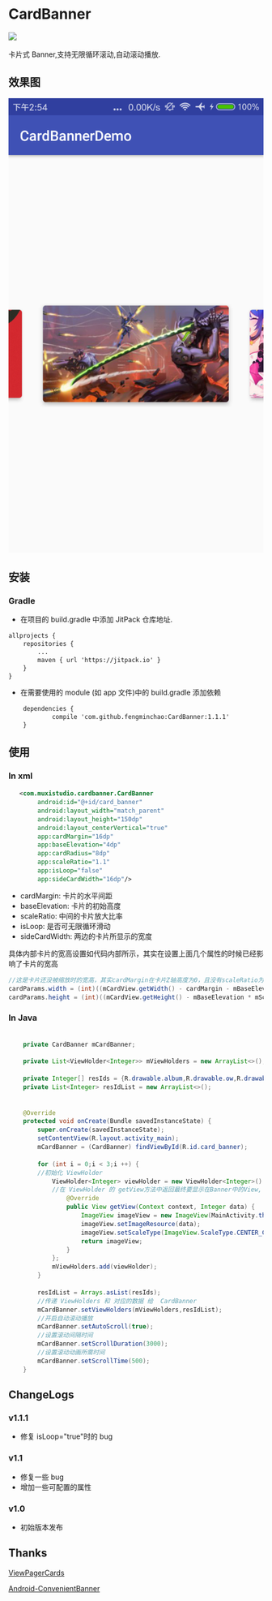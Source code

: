 # CardBanner

[![](https://jitpack.io/v/fengminchao/CardBanner.svg)](https://jitpack.io/#fengminchao/CardBanner)

卡片式 Banner,支持无限循环滚动,自动滚动播放.

## 效果图

![](./screenshots/cardexample.png)

## 安装

### Gradle
- 在项目的 build.gradle 中添加 JitPack 仓库地址.

```
allprojects {
	repositories {
		...
		maven { url 'https://jitpack.io' }
	}
}
```

- 在需要使用的 module (如 app 文件)中的 build.gradle 添加依赖

```
	dependencies {
	        compile 'com.github.fengminchao:CardBanner:1.1.1'
	}
```

## 使用

### In xml

```xml
   <com.muxistudio.cardbanner.CardBanner
        android:id="@+id/card_banner"
        android:layout_width="match_parent"
        android:layout_height="150dp"
        android:layout_centerVertical="true"
        app:cardMargin="16dp"
        app:baseElevation="4dp"
        app:cardRadius="8dp"
        app:scaleRatio="1.1"
        app:isLoop="false"
        app:sideCardWidth="16dp"/>
```

- cardMargin: 卡片的水平间距
- baseElevation: 卡片的初始高度
- scaleRatio: 中间的卡片放大比率
- isLoop: 是否可无限循环滑动
- sideCardWidth: 两边的卡片所显示的宽度

具体内部卡片的宽高设置如代码内部所示，其实在设置上面几个属性的时候已经影响了卡片的宽高
```java
//这是卡片还没被缩放时的宽高，其实cardMargin在卡片Z轴高度为0，且没有scaleRatio为1时是准的，其他情况下还要自己计算下，根据计算所得来调整出一个适合自己 banner 图片的卡片宽高比，ELEVATION_2_PLANE_RATIO是为了卡片的阴影能展示出来给其留了一定空间。
cardParams.width = (int)((mCardView.getWidth() - cardMargin - mBaseElevation * ELEVATION_2_PLANE_RATIO * mScaleRatio * 2) / mScaleRatio);
cardParams.height = (int)((mCardView.getHeight() - mBaseElevation * mScaleRatio * ELEVATION_2_PLANE_RATIO * 2) / mScaleRatio);
```

### In Java

```java

    private CardBanner mCardBanner;

    private List<ViewHolder<Integer>> mViewHolders = new ArrayList<>();

    private Integer[] resIds = {R.drawable.album,R.drawable.ow,R.drawable.bili};
    private List<Integer> resIdList = new ArrayList<>();
    
 
    @Override
    protected void onCreate(Bundle savedInstanceState) {
        super.onCreate(savedInstanceState);
        setContentView(R.layout.activity_main);
        mCardBanner = (CardBanner) findViewById(R.id.card_banner);

        for (int i = 0;i < 3;i ++) {
        //初始化 ViewHolder
            ViewHolder<Integer> viewHolder = new ViewHolder<Integer>() {
            //在 ViewHolder 的 getView方法中返回最终要显示在Banner中的View, 因为考虑到项目中用 Fresco 做图片加载所以没固定写 ImageView.
                @Override
                public View getView(Context context, Integer data) {
                    ImageView imageView = new ImageView(MainActivity.this);
                    imageView.setImageResource(data);
                    imageView.setScaleType(ImageView.ScaleType.CENTER_CROP);
                    return imageView;
                }
            };
            mViewHolders.add(viewHolder);
        }
        
        resIdList = Arrays.asList(resIds);
        //传递 ViewHolders 和 对应的数据 给  CardBanner
        mCardBanner.setViewHolders(mViewHolders,resIdList);
        //开启自动滚动播放
        mCardBanner.setAutoScroll(true);
        //设置滚动间隔时间
        mCardBanner.setScrollDuration(3000);
        //设置滚动动画所需时间
        mCardBanner.setScrollTime(500);
    }
```

## ChangeLogs

### v1.1.1
- 修复 isLoop="true"时的 bug

### v1.1
- 修复一些 bug
- 增加一些可配置的属性

### v1.0
- 初始版本发布

## Thanks
[ViewPagerCards](https://github.com/rubensousa/ViewPagerCards)

[Android-ConvenientBanner](https://github.com/saiwu-bigkoo/Android-ConvenientBanner)

